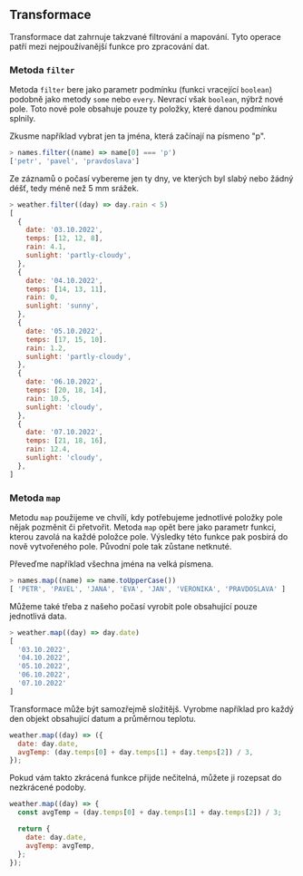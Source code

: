 ## Transformace

Transformace dat zahrnuje takzvané filtrování a mapování. Tyto operace patří mezi nejpoužívanější funkce pro zpracování dat.

### Metoda `filter`

Metoda `filter` bere jako parametr podmínku (funkci vracející `boolean`) podobně jako metody `some` nebo `every`. Nevrací však `boolean`, nýbrž nové pole. Toto nové pole obsahuje pouze ty položky, které danou podmínku splnily.

Zkusme například vybrat jen ta jména, která začínají na písmeno "p".

```js
> names.filter((name) => name[0] === 'p')
['petr', 'pavel', 'pravdoslava']
```

Ze záznamů o počasí vybereme jen ty dny, ve kterých byl slabý nebo žádný déšť, tedy méně než 5 mm srážek.

```js
> weather.filter((day) => day.rain < 5)
[
  {
    date: '03.10.2022',
    temps: [12, 12, 8],
    rain: 4.1,
    sunlight: 'partly-cloudy',
  },
  {
    date: '04.10.2022',
    temps: [14, 13, 11],
    rain: 0,
    sunlight: 'sunny',
  },
  {
    date: '05.10.2022',
    temps: [17, 15, 10].
    rain: 1.2,
    sunlight: 'partly-cloudy',
  },
  {
    date: '06.10.2022',
    temps: [20, 18, 14],
    rain: 10.5,
    sunlight: 'cloudy',
  },
  {
    date: '07.10.2022',
    temps: [21, 18, 16],
    rain: 12.4,
    sunlight: 'cloudy',
  },
]
```

### Metoda `map`

Metodu `map` použijeme ve chvílí, kdy potřebujeme jednotlivé položky pole nějak pozměnit či přetvořit. Metoda `map` opět bere jako parametr funkci, kterou zavolá na každé položce pole. Výsledky této funkce pak posbirá do nově vytvořeného pole. Původní pole tak zůstane netknuté.

Převeďme například všechna jména na velká písmena.

```js
> names.map((name) => name.toUpperCase())
[ 'PETR', 'PAVEL', 'JANA', 'EVA', 'JAN', 'VERONIKA', 'PRAVDOSLAVA' ]
```

Můžeme také třeba z našeho počasí vyrobit pole obsahující pouze jednotlivá data.

```js
> weather.map((day) => day.date)
[
  '03.10.2022',
  '04.10.2022',
  '05.10.2022',
  '06.10.2022',
  '07.10.2022'
]
```

Transformace může být samozřejmě složitějš. Vyrobme například pro každý den objekt obsahující datum a průměrnou teplotu.

```js
weather.map((day) => ({
  date: day.date,
  avgTemp: (day.temps[0] + day.temps[1] + day.temps[2]) / 3,
});
```

Pokud vám takto zkrácená funkce přijde nečitelná, můžete ji rozepsat do nezkrácené podoby.

```js
weather.map((day) => {
  const avgTemp = (day.temps[0] + day.temps[1] + day.temps[2]) / 3;

  return {
    date: day.date,
    avgTemp: avgTemp,
  };
});
```
